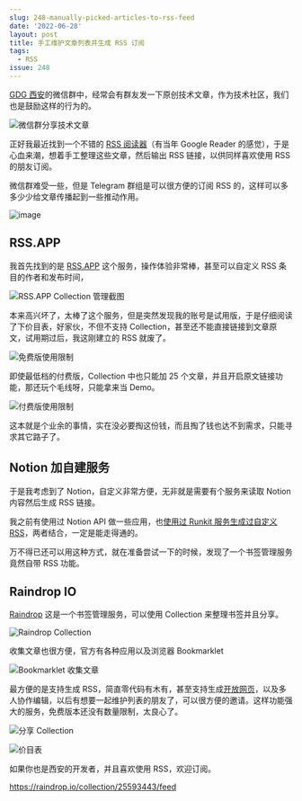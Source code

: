 ```yaml
---
slug: 248-manually-picked-articles-to-rss-feed
date: '2022-06-28'
layout: post
title: 手工维护文章列表并生成 RSS 订阅
tags:
  - RSS
issue: 248
---
```


[GDG 西安](https://gdgxian.org/)的微信群中，经常会有群友发一下原创技术文章，作为技术社区，我们也是鼓励这样的行为的。

![微信群分享技术文章](https://github.com/greatghoul/greatghoul.github.io/assets/208966/324cf5a9-b493-456f-a000-43812a3cfb14)

正好我最近找到一个不错的 [RSS 阅读器](https://feedreader.com/)（有当年 Google Reader 的感觉），于是心血来潮，想着手工整理这些文章，然后输出 RSS 链接，以供同样喜欢使用 RSS 的朋友订阅。

微信群难受一些，但是 Telegram 群组是可以很方便的订阅 RSS 的，这样可以多多少少给文章传播起到一些推动作用。

![image](https://github.com/greatghoul/greatghoul.github.io/assets/208966/3a331045-cf81-43f6-853e-964eef0129db)

## RSS.APP

我首先找到的是 [RSS.APP](https://rss.app/) 这个服务，操作体验非常棒，甚至可以自定义 RSS 条目的作者和发布时间，

![RSS.APP Collection 管理截图](https://github.com/greatghoul/greatghoul.github.io/assets/208966/011db0b1-63fc-40a7-bf2c-83c92196eb9e)

本来高兴坏了，太棒了这个服务，但是突然发现我的账号是试用版，于是仔细阅读了下价目表，好家伙，不但不支持 Collection，甚至还不能直接链接到文章原文，试用期过后，我这刚建立的 RSS 就废了。

![免费版使用限制](https://github.com/greatghoul/greatghoul.github.io/assets/208966/bb84af1b-a779-4c0c-ba4b-6a784a8cb400)

即使最低档的付费版，Collection 中也只能加 25 个文章，并且开启原文链接功能，那还玩个毛线呀，只能拿来当 Demo。

![付费版使用限制](https://github.com/greatghoul/greatghoul.github.io/assets/208966/6982773e-0911-4436-b5d6-d6d97c47eae5)

这本就是个业余的事情，实在没必要掏这份钱，而且掏了钱也达不到需求，只能寻求其它路子了。

## Notion 加自建服务

于是我考虑到了 Notion，自定义非常方便，无非就是需要有个服务来读取 Notion 内容然后生成 RSS 链接。

我之前有使用过 Notion API 做一些应用，也[使用过 Runkit 服务生成过自定义 RSS](https://github.com/liyang5945/liyang5945.github.io/issues/2)，两者结合，一定是能走得通的。

万不得已还可以用这种方式，就在准备尝试一下的时候，发现了一个书签管理服务竟然自带 RSS 功能。

## Raindrop IO

[Raindrop](https://raindrop.io/) 这是一个书签管理服务，可以使用 Collection 来整理书签并且分享。

![Raindrop Collection](https://github.com/greatghoul/greatghoul.github.io/assets/208966/844c1e39-e4df-4871-91e3-74e7f1024951)

收集文章也很方便，官方有各种应用以及浏览器 Bookmarklet

![Bookmarklet 收集文章](https://github.com/greatghoul/greatghoul.github.io/assets/208966/53a45cfc-f4a7-4288-998f-dea931809659)

最方便的是支持生成 RSS，简直零代码有木有，甚至支持生成[开放网页](https://raindrop.io/greatghoul/a-25593443)，以及多人协作编辑，以后有想要一起维护列表的朋友了，可以很方便的邀请。这样功能强大的服务，免费版本还没有数量限制，太良心了。

![分享 Collection](https://github.com/greatghoul/greatghoul.github.io/assets/208966/38ad4da5-b428-42ad-9624-efa50b5683ad)

![价目表](https://github.com/greatghoul/greatghoul.github.io/assets/208966/38ec44a0-c8c2-4659-aaf6-25e297a6221c)

如果你也是西安的开发者，并且喜欢使用 RSS，欢迎订阅。

https://raindrop.io/collection/25593443/feed


